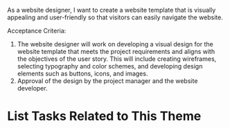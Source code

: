 As a website designer, I want to create a website template that is visually appealing and user-friendly so that visitors can easily navigate the website.

Acceptance Criteria: 
1. The website designer will work on developing a visual design for the website template that meets the project requirements and aligns with the objectives of the user story. This will include creating wireframes, selecting typography and color schemes, and developing design elements such as buttons, icons, and images.
2. Approval of the design by the project manager and the website developer.

# List Tasks Related to This Theme
